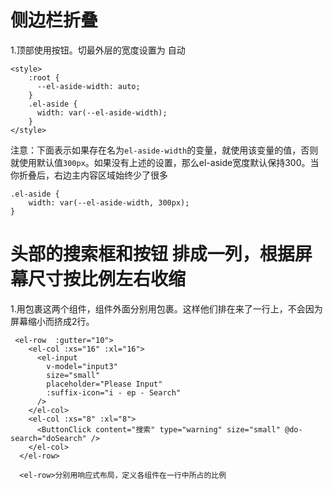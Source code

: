 # 侧边栏折叠

1.顶部使用按钮。切最外层<el-aside>的宽度设置为 自动

```
<style>
    :root {
      --el-aside-width: auto;
    }
    .el-aside {
      width: var(--el-aside-width);
    }
</style>
```

注意：下面表示如果存在名为`el-aside-width`的变量，就使用该变量的值，否则就使用默认值`300px`。如果没有上述的设置，那么el-aside宽度默认保持300。当你折叠后，右边主内容区域始终少了很多

```
.el-aside {
    width: var(--el-aside-width, 300px);
}

```

# 头部的搜索框和按钮 排成一列，根据屏幕尺寸按比例左右收缩

1.用<el-row>包裹这两个组件，组件外面分别用<el-col>包裹。这样他们排在来了一行上，不会因为屏幕缩小而挤成2行。

```
 <el-row  :gutter="10">
    <el-col :xs="16" :xl="16">
      <el-input
        v-model="input3"
        size="small"
        placeholder="Please Input"
        :suffix-icon="i - ep - Search"
      />
    </el-col>
    <el-col :xs="8" :xl="8">
      <ButtonClick content="搜索" type="warning" size="small" @do-search="doSearch" />
    </el-col>
  </el-row>

  <el-row>分别用响应式布局，定义各组件在一行中所占的比例
```
